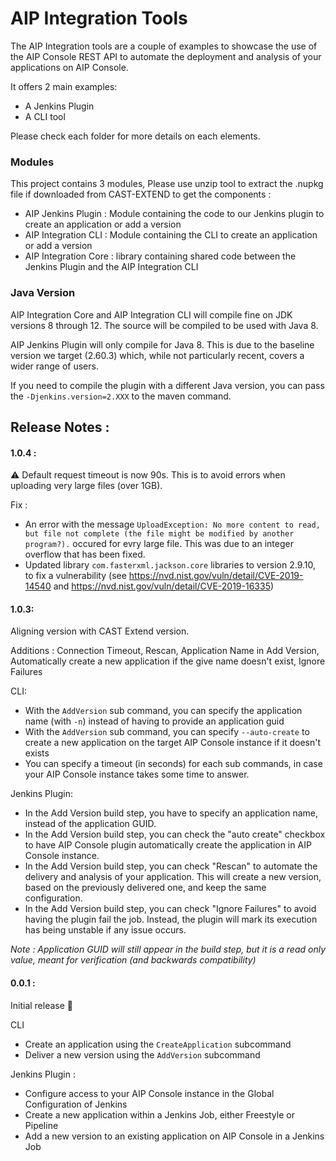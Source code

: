 # AIP Integration Tools

The AIP Integration tools are a couple of examples to showcase the use of the AIP Console REST API to automate the deployment and analysis of your applications on AIP Console.

It offers 2 main examples:
* A Jenkins Plugin
* A CLI tool

Please check each folder for more details on each elements.

### Modules

This project contains 3 modules, Please use unzip tool to extract the .nupkg file if downloaded from CAST-EXTEND to get the components :

* AIP Jenkins Plugin : Module containing the code to our Jenkins plugin to create an application or add a version
* AIP Integration CLI : Module containing the CLI to create an application or add a version
* AIP Integration Core : library containing shared code between the Jenkins Plugin and the AIP Integration CLI

### Java Version

AIP Integration Core and AIP Integration CLI will compile fine on JDK versions 8 through 12. The source will be compiled to be used with Java 8. 

AIP Jenkins Plugin will only compile for Java 8. This is due to the baseline version we target (2.60.3) which, while not particularly recent, covers a wider range of users.

If you need to compile the plugin with a different Java version, you can pass the `-Djenkins.version=2.XXX` to the maven command.

## Release Notes :

#### 1.0.4 : 

⚠ Default request timeout is now 90s. This is to avoid errors when uploading very large files (over 1GB). 

Fix :
* An error with the message `UploadException: No more content to read, but file not complete (the file might be modified by another program?).` occured for evry large file. This was due to an integer overflow that has been fixed.
* Updated library `com.fasterxml.jackson.core` libraries to version 2.9.10, to fix a vulnerability (see https://nvd.nist.gov/vuln/detail/CVE-2019-14540 and https://nvd.nist.gov/vuln/detail/CVE-2019-16335)

#### 1.0.3:

Aligning version with CAST Extend version.
 
Additions : Connection Timeout, Rescan, Application Name in Add Version, Automatically create a new application if the give name doesn't exist, Ignore Failures

CLI:
* With the `AddVersion` sub command, you can specify the application name (with `-n`) instead of having to provide an application guid
* With the `AddVersion` sub command, you can specify `--auto-create` to create a new application on the target AIP Console instance if it doesn't exists
* You can specify a timeout (in seconds) for each sub commands, in case your AIP Console instance takes some time to answer.

Jenkins Plugin:
* In the Add Version build step, you have to specify an application name, instead of the application GUID.
* In the Add Version build step, you can check the "auto create" checkbox to have AIP Console plugin automatically create the application in AIP Console instance.
* In the Add Version build step, you can check "Rescan" to automate the delivery and analysis of your application. This will create a new version, based on the previously delivered one, and keep the same configuration.
* In the Add Version build step, you can check "Ignore Failures" to avoid having the plugin fail the job. Instead, the plugin will mark its execution has being unstable if any issue occurs.

*Note : Application GUID will still appear in the build step, but it is a read only value, meant for verification (and backwards compatibility)*

#### 0.0.1 :

Initial release 🎉 

CLI
* Create an application using the `CreateApplication` subcommand
* Deliver a new version using the `AddVersion` subcommand

Jenkins Plugin :
* Configure access to your AIP Console instance in the Global Configuration of Jenkins
* Create a new application within a Jenkins Job, either Freestyle or Pipeline
* Add a new version to an existing application on AIP Console in a Jenkins Job 